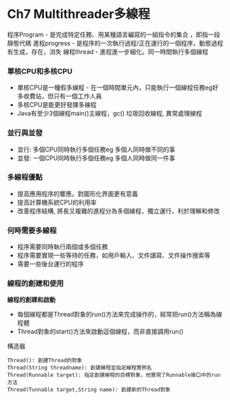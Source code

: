 # Ch7 Multithreader多線程
程序Program - 是完成特定任務、用某種語言編寫的一組指令的集合 ，即指一段靜態代碼
進程progress - 是程序的一次執行過程/正在運行的一個程序，動態過程有生成，存在，消失
線程thread - 進程進一步細化。同一時間執行多個線程  

### 單核CPU和多核CPU
- 單核CPU是一種假多線程 - 在一個時間單元內，只能執行一個線程任務eg好多收費站，但只有一個工作人員
- 多核CPU是能更好發揮多線程  
- Java有至少3個線程main()主線程，gc() 垃圾回收線程, 異常處理線程

### 並行與並發
- 並行: 多個CPU同時執行多個任務eg 多個人同時做不同的事  
- 並發: 一個CPU同時執行多個任務eg 多個人同時做同一件事  

### 多線程優點
+ 提高應用程序的響應。對圖形化界面更有意義  
+ 提高計算機系統CPU的利用率  
+ 改善程序結構, 將長又複雜的進程分為多個線程，獨立運行，利於理解和修改  

### 何時需要多線程
+ 程序需要同時執行兩個或多個任務
+ 程序需要實現一些等待的任務，如用戶輸入、文件讀寫、文件操作搜索等  
+ 需要一些後台運行的程序

### 線程的創建和使用
**線程的創建和啟動**
- 每個線程都是Thread對象的run()方法來完成操作的，經常把run()方法稱為線程體  
- Thread對象的start()方法來啟動這個線程，而非直接調用run()

構造器
```
Thread(): 創建Thread的對象
Thread(String threadname): 創建線程並指定線程實例名
Thread(Runnable target): 指定創建線程的目標對象，他實現了Runnable接口中的run方法
Thread(Tunnable target,String name): 創建新的Thread對象


```
